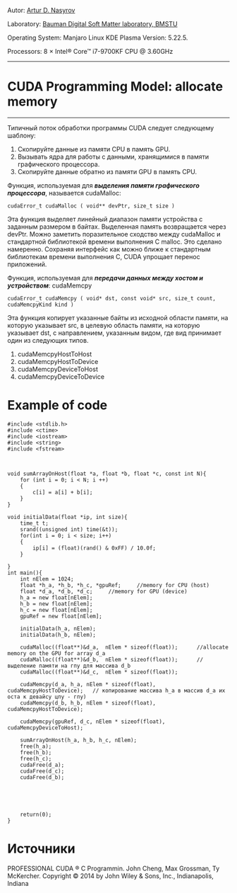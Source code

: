 Autor: [Artur D. Nasyrov](https://github.com/Arturawesome)

Laboratory: [Bauman Digital Soft Matter laboratory, BMSTU](http://teratech.ru/en)

Operating System: Manjaro Linux KDE Plasma Version: 5.22.5. 

Processors: 8 × Intel® Core™ i7-9700KF CPU @ 3.60GHz

---

# CUDA Programming Model: allocate memory
---
Типичный поток обработки программы CUDA следует следующему шаблону:
1. Скопируйте данные из памяти CPU в память GPU.
2. Вызывать ядра для работы с данными, хранящимися в памяти графического процессора.
3. Скопируйте данные обратно из памяти GPU в память CPU.

Функция, используемая для ***выделения памяти графического процессора***, называется cudaMalloc:

```shell
cudaError_t cudaMalloc ( void** devPtr, size_t size )
```
Эта функция выделяет линейный диапазон памяти устройства с заданным размером в байтах. Выделенная память возвращается через devPtr. Можно заметить поразительное сходство между cudaMalloc и стандартной библиотекой времени выполнения C malloc. Это сделано намеренно. Сохраняя интерфейс как можно ближе к стандартным библиотекам времени выполнения C, CUDA упрощает перенос приложений.

Функция, используемая для ***передачи данных между хостом и устройством***: cudaMemcpy
```shell
cudaError_t cudaMemcpy ( void* dst, const void* src, size_t count, cudaMemcpyKind kind )
```
Эта функция копирует указанные байты из исходной области памяти, на которую указывает src, в целевую область памяти, на которую указывает dst, с направлением, указанным видом, где вид принимает один из следующих типов.
1. cudaMemcpyHostToHost
2. cudaMemcpyHostToDevice
3. cudaMemcpyDeviceToHost
4. cudaMemcpyDeviceToDevice

# Example of code
```shell
#include <stdlib.h>
#include <ctime>
#include <iostream>
#include <string>
#include <fstream>



void sumArrayOnHost(float *a, float *b, float *c, const int N){
    for (int i = 0; i < N; i ++)
    {
        c[i] = a[i] + b[i];
    }
}

void initialData(float *ip, int size){
    time_t t;
    srand((unsigned int) time(&t));
    for(int i = 0; i < size; i++)
    {
        ip[i] = (float)(rand() & 0xFF) / 10.0f;
    }

}
int main(){
    int nElem = 1024;
    float *h_a, *h_b, *h_c, *gpuRef;     //memory for CPU (host)
    float *d_a, *d_b, *d_c;     //memory for GPU (device)
    h_a = new float[nElem];
    h_b = new float[nElem];
    h_c = new float[nElem];
    gpuRef = new float[nElem];

    initialData(h_a, nElem);
    initialData(h_b, nElem);

    cudaMalloc((float**)&d_a,  nElem * sizeof(float));      //allocate memory on the GPU for array d_a
    cudaMalloc((float**)&d_b,  nElem * sizeof(float));      //выделение памяти на гпу для массива d_b
    cudaMalloc((float**)&d_c,  nElem * sizeof(float));

    cudaMemcpy(d_a, h_a, nElem * sizeof(float), cudaMemcpyHostToDevice);   // копирование массива h_a в массив d_a их оста к девайсу цпу - гпу)
    cudaMemcpy(d_b, h_b, nElem * sizeof(float), cudaMemcpyHostToDevice);

    cudaMemcpy(gpuRef, d_c, nElem * sizeof(float), cudaMemcpyDeviceToHost);

    sumArrayOnHost(h_a, h_b, h_c, nElem);
    free(h_a);
    free(h_b);
    free(h_c);
    cudaFree(d_a);
    cudaFree(d_c);
    cudaFree(d_b);





    return(0);
}

```
# Источники 
PROFESSIONAL CUDA ® C Programmin. John Cheng, Max Grossman, Ty McKercher. Copyright © 2014 by John Wiley & Sons, Inc., Indianapolis, Indiana
